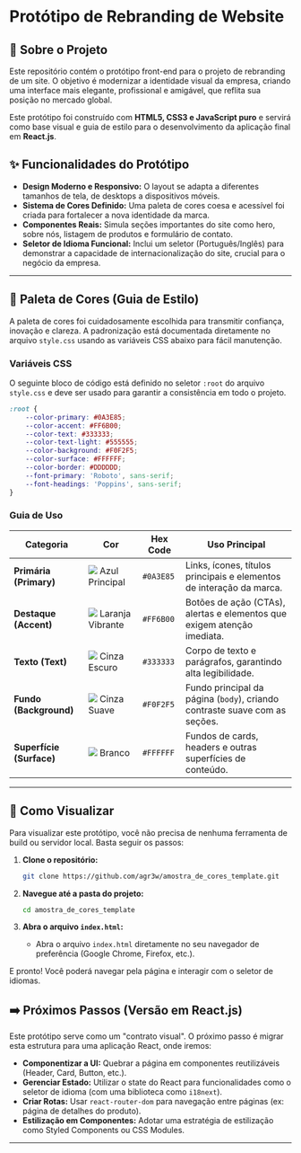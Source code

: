 # Protótipo de Rebranding de Website

## 📄 Sobre o Projeto

Este repositório contém o protótipo front-end para o projeto de rebranding de um site. O objetivo é modernizar a identidade visual da empresa, criando uma interface mais elegante, profissional e amigável, que reflita sua posição no mercado global.

Este protótipo foi construído com **HTML5, CSS3 e JavaScript puro** e servirá como base visual e guia de estilo para o desenvolvimento da aplicação final em **React.js**.

## ✨ Funcionalidades do Protótipo

- **Design Moderno e Responsivo:** O layout se adapta a diferentes tamanhos de tela, de desktops a dispositivos móveis.
- **Sistema de Cores Definido:** Uma paleta de cores coesa e acessível foi criada para fortalecer a nova identidade da marca.
- **Componentes Reais:** Simula seções importantes do site como hero, sobre nós, listagem de produtos e formulário de contato.
- **Seletor de Idioma Funcional:** Inclui um seletor (Português/Inglês) para demonstrar a capacidade de internacionalização do site, crucial para o negócio da empresa.

---

## 🎨 Paleta de Cores (Guia de Estilo)

A paleta de cores foi cuidadosamente escolhida para transmitir confiança, inovação e clareza. A padronização está documentada diretamente no arquivo `style.css` usando as variáveis CSS abaixo para fácil manutenção.

### Variáveis CSS

O seguinte bloco de código está definido no seletor `:root` do arquivo `style.css` e deve ser usado para garantir a consistência em todo o projeto.

```css
:root {
    --color-primary: #0A3E85;
    --color-accent: #FF6B00;
    --color-text: #333333;
    --color-text-light: #555555;
    --color-background: #F0F2F5;
    --color-surface: #FFFFFF;
    --color-border: #DDDDDD;
    --font-primary: 'Roboto', sans-serif;
    --font-headings: 'Poppins', sans-serif;
}
```

### Guia de Uso

| Categoria                | Cor                                                               | Hex Code    | Uso Principal                                                              |
| ------------------------ | ----------------------------------------------------------------- | ----------- | -------------------------------------------------------------------------- |
| **Primária (Primary)** | <img src="https://via.placeholder.com/15/0A3E85/0A3E85.png"> Azul Principal | `#0A3E85`   | Links, ícones, títulos principais e elementos de interação da marca.       |
| **Destaque (Accent)** | <img src="https://via.placeholder.com/15/FF6B00/FF6B00.png"> Laranja Vibrante | `#FF6B00`   | Botões de ação (CTAs), alertas e elementos que exigem atenção imediata.    |
| **Texto (Text)** | <img src="https://via.placeholder.com/15/333333/333333.png"> Cinza Escuro    | `#333333`   | Corpo de texto e parágrafos, garantindo alta legibilidade.                 |
| **Fundo (Background)** | <img src="https://via.placeholder.com/15/F0F2F5/F0F2F5.png"> Cinza Suave     | `#F0F2F5`   | Fundo principal da página (`body`), criando contraste suave com as seções. |
| **Superfície (Surface)** | <img src="https://via.placeholder.com/15/FFFFFF/FFFFFF.png"> Branco           | `#FFFFFF`   | Fundos de cards, headers e outras superfícies de conteúdo.                 |

---

## 🚀 Como Visualizar

Para visualizar este protótipo, você não precisa de nenhuma ferramenta de build ou servidor local. Basta seguir os passos:

1.  **Clone o repositório:**
    ```bash
    git clone https://github.com/agr3w/amostra_de_cores_template.git
    ```

2.  **Navegue até a pasta do projeto:**
    ```bash
    cd amostra_de_cores_template
    ```

3.  **Abra o arquivo `index.html`:**
    -   Abra o arquivo `index.html` diretamente no seu navegador de preferência (Google Chrome, Firefox, etc.).

E pronto! Você poderá navegar pela página e interagir com o seletor de idiomas.

## ➡️ Próximos Passos (Versão em React.js)

Este protótipo serve como um "contrato visual". O próximo passo é migrar esta estrutura para uma aplicação React, onde iremos:

-   **Componentizar a UI:** Quebrar a página em componentes reutilizáveis (Header, Card, Button, etc.).
-   **Gerenciar Estado:** Utilizar o state do React para funcionalidades como o seletor de idioma (com uma biblioteca como `i18next`).
-   **Criar Rotas:** Usar `react-router-dom` para navegação entre páginas (ex: página de detalhes do produto).
-   **Estilização em Componentes:** Adotar uma estratégia de estilização como Styled Components ou CSS Modules.

---

